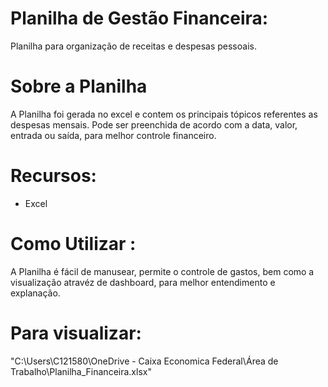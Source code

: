 # Planilha de Gestão Financeira:
Planilha para organização de receitas e despesas pessoais.

# Sobre a Planilha 
A Planilha foi gerada no excel e contem os principais tópicos referentes as despesas mensais.
Pode ser preenchida de acordo com a data, valor, entrada ou saída, para melhor controle financeiro.

# Recursos:
- Excel
    
# Como Utilizar :
   A Planilha é fácil de manusear, permite o controle de gastos, bem como a visualização atravéz de dashboard, para melhor entendimento e explanação. 

# Para visualizar:
"C:\Users\C121580\OneDrive - Caixa Economica Federal\Área de Trabalho\Planilha_Financeira.xlsx"
